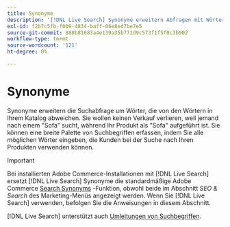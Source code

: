 ```yaml
---
title: Synonyme
description: '[!DNL Live Search] Synonyme erweitern Abfragen mit Wörtern, die sich von denen in Ihrem Katalog unterscheiden.'
exl-id: f2b7c5fb-f009-4834-baff-06e8ed7be7e5
source-git-commit: 888b81683a4e139a35b771d9c573f1f5f0c3b902
workflow-type: tm+mt
source-wordcount: '121'
ht-degree: 0%

---
```


# Synonyme

Synonyme erweitern die Suchabfrage um Wörter, die von den Wörtern in Ihrem Katalog abweichen. Sie wollen keinen Verkauf verlieren, weil jemand nach einem &quot;Sofa&quot; sucht, während Ihr Produkt als &quot;Sofa&quot; aufgeführt ist. Sie können eine breite Palette von Suchbegriffen erfassen, indem Sie alle möglichen Wörter eingeben, die Kunden bei der Suche nach Ihren Produkten verwenden können.

>[!IMPORTANT]
>
>Bei installierten Adobe Commerce-Installationen mit [!DNL Live Search] ersetzt [!DNL Live Search] Synonyme die standardmäßige Adobe Commerce [Search Synonyms](https://experienceleague.adobe.com/docs/commerce-admin/catalog/catalog/search/search-terms.html#search-synonyms) -Funktion, obwohl beide im Abschnitt *SEO &amp; Search* des Marketing-Menüs angezeigt werden. Wenn Sie [!DNL Live Search] verwenden, befolgen Sie die Anweisungen in diesem Abschnitt.

[!DNL Live Search] unterstützt auch [Umleitungen von Suchbegriffen](https://experienceleague.adobe.com/docs/commerce-admin/catalog/catalog/search/search-terms.html).
